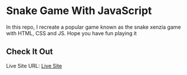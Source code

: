 # Snake Game With JavaScript
In this repo, I recreate a popular game known as the snake xenzia game with HTML, CSS and JS.
Hope you have fun playing it

 
## Check It Out
Live Site URL: [Live Site](https://nutifafas-snake-game.netlify.app/)
